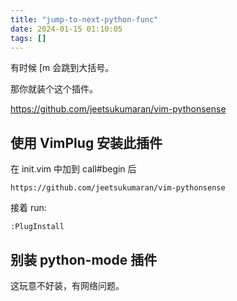 ```yaml
---
title: "jump-to-next-python-func"
date: 2024-01-15 01:10:05
tags: []
---
```

有时候 [m 会跳到大括号。

那你就装个这个插件。

https://github.com/jeetsukumaran/vim-pythonsense

## 使用 VimPlug 安装此插件

在 init.vim 中加到 call#begin 后

```
https://github.com/jeetsukumaran/vim-pythonsense
```

接着 run:

```
:PlugInstall
```

## 别装 python-mode 插件

这玩意不好装，有网络问题。

